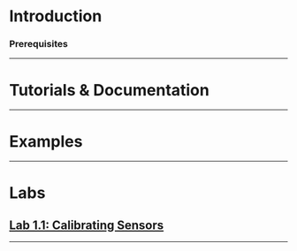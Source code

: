 # Introduction

### Prerequisites
***

# Tutorials & Documentation
***

# Examples
***

# Labs
## [Lab 1.1: Calibrating Sensors](wiki/lab-1.1)
***
